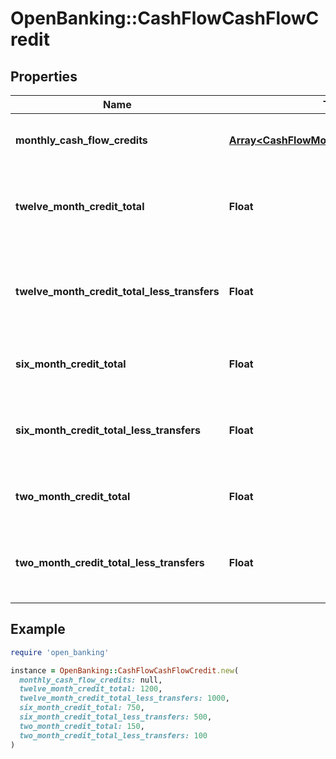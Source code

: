 # OpenBanking::CashFlowCashFlowCredit

## Properties

| Name | Type | Description | Notes |
| ---- | ---- | ----------- | ----- |
| **monthly_cash_flow_credits** | [**Array&lt;CashFlowMonthlyCashFlowCredits&gt;**](CashFlowMonthlyCashFlowCredits.md) | List of attributes for each month |  |
| **twelve_month_credit_total** | **Float** | Sum of all credit transactions for each month by account | [optional] |
| **twelve_month_credit_total_less_transfers** | **Float** | Sum of all monthly credit transactions without transfers for the account | [optional] |
| **six_month_credit_total** | **Float** | Sum of six month credit transactions | [optional] |
| **six_month_credit_total_less_transfers** | **Float** | Sum of six month credit transactions without transfers | [optional] |
| **two_month_credit_total** | **Float** | Sum of two month credit transactions | [optional] |
| **two_month_credit_total_less_transfers** | **Float** | Sum of two month credit transactions without transfers | [optional] |

## Example

```ruby
require 'open_banking'

instance = OpenBanking::CashFlowCashFlowCredit.new(
  monthly_cash_flow_credits: null,
  twelve_month_credit_total: 1200,
  twelve_month_credit_total_less_transfers: 1000,
  six_month_credit_total: 750,
  six_month_credit_total_less_transfers: 500,
  two_month_credit_total: 150,
  two_month_credit_total_less_transfers: 100
)
```

